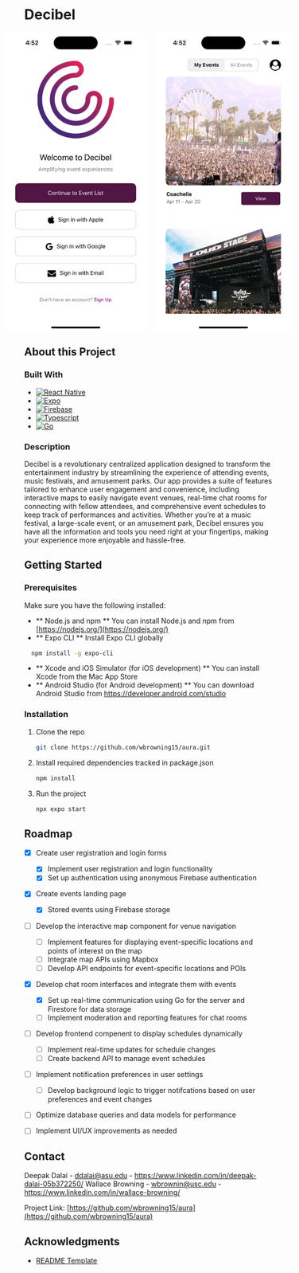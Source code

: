 
<!-- ABOUT THE PROJECT -->
# Decibel

<div style="display: flex; justify-content: center; gap: 20px;">
  <img src="imgs/home.png" alt="Image" height="600">
  <img src="imgs/eventspage.png" alt="Image" height="600">
</div>



## About this Project

### Built With

* [![React Native][React-Native]][React-Native-url]
* [![Expo][Expo-logo]][Expo-url]
* [![Firebase][Firebase-logo]][Firebase-url]
* [![Typescript][Typescript-logo]][Typescript-url]
* [![Go][Go-logo]][Go-url]

### Description

Decibel is a revolutionary centralized application designed to transform the entertainment industry by streamlining the experience of attending events, music festivals, and amusement parks. Our app provides a suite of features tailored to enhance user engagement and convenience, including interactive maps to easily navigate event venues, real-time chat rooms for connecting with fellow attendees, and comprehensive event schedules to keep track of performances and activities. Whether you’re at a music festival, a large-scale event, or an amusement park, Decibel ensures you have all the information and tools you need right at your fingertips, making your experience more enjoyable and hassle-free.




<!-- GETTING STARTED -->
## Getting Started
### Prerequisites

Make sure you have the following installed:
- ** Node.js and npm ** You can install Node.js and npm from [https://nodejs.org/](https://nodejs.org/)
- ** Expo CLI ** Install Expo CLI globally
```sh
  npm install -g expo-cli
```
- ** Xcode and iOS Simulator (for iOS development) ** You can install Xcode from the Mac App Store
- ** Android Studio (for Android development) ** You can download Android Studio from https://developer.android.com/studio

### Installation

1. Clone the repo
   ```sh
   git clone https://github.com/wbrowning15/aura.git
   ```
2. Install required dependencies tracked in package.json
   ```sh
   npm install
   ```
3. Run the project
   ```sh
   npx expo start
   ```

<!-- ROADMAP -->
## Roadmap

- [X] Create user registration and login forms
    - [X] Implement user registration and login functionality
    - [X] Set up authentication using anonymous Firebase authentication
- [X] Create events landing page
    - [X] Stored events using Firebase storage
- [ ] Develop the interactive map component for venue navigation
    - [ ] Implement features for displaying event-specific locations and points of interest on the map
    - [ ] Integrate map APIs using Mapbox
    - [ ] Develop API endpoints for event-specific locations and POIs
- [X] Develop chat room interfaces and integrate them with events
    - [X] Set up real-time communication using Go for the server and Firestore for data storage
    - [ ] Implement moderation and reporting features for chat rooms
- [ ] Develop frontend compenent to display schedules dynamically
    - [ ] Implement real-time updates for schedule changes
    - [ ] Create backend API to manage event schedules
- [ ] Implement notification preferences in user settings
    - [ ] Develop background logic to trigger notifcations based on user preferences and event changes
- [ ] Optimize database queries and data models for performance
- [ ] Implement UI/UX improvements as needed


<!-- CONTACT -->
## Contact

Deepak Dalai - ddalai@asu.edu - https://www.linkedin.com/in/deepak-dalai-05b372250/
Wallace Browning - wbrownin@usc.edu - https://www.linkedin.com/in/wallace-browning/

Project Link: [https://github.com/wbrowning15/aura](https://github.com/wbrowning15/aura)

<!-- ACKNOWLEDGMENTS -->
## Acknowledgments

* [README Template](https://github.com/othneildrew/Best-README-Template)


<!-- MARKDOWN LINKS & IMAGES -->
<!-- https://www.markdownguide.org/basic-syntax/#reference-style-links -->
[contributors-shield]: https://img.shields.io/github/contributors/github_username/repo_name.svg?style=for-the-badge
[contributors-url]: https://github.com/github_username/repo_name/graphs/contributors
[forks-shield]: https://img.shields.io/github/forks/github_username/repo_name.svg?style=for-the-badge
[forks-url]: https://github.com/github_username/repo_name/network/members
[stars-shield]: https://img.shields.io/github/stars/github_username/repo_name.svg?style=for-the-badge
[stars-url]: https://github.com/github_username/repo_name/stargazers
[issues-shield]: https://img.shields.io/github/issues/github_username/repo_name.svg?style=for-the-badge
[issues-url]: https://github.com/github_username/repo_name/issues
[license-shield]: https://img.shields.io/github/license/github_username/repo_name.svg?style=for-the-badge
[license-url]: https://github.com/github_username/repo_name/blob/master/LICENSE.txt
[linkedin-shield]: https://img.shields.io/badge/-LinkedIn-black.svg?style=for-the-badge&logo=linkedin&colorB=555
[linkedin-url]: https://linkedin.com/in/linkedin_username
[product-screenshot]: images/screenshot.png
[Next.js]: https://img.shields.io/badge/next.js-000000?style=for-the-badge&logo=nextdotjs&logoColor=white
[Next-url]: https://nextjs.org/
[React-Native]: https://img.shields.io/badge/React_Native-blue?style=for-the-badge&logo=react
[React-Native-url]: https://reactnative.dev/
[Vue.js]: https://img.shields.io/badge/Vue.js-35495E?style=for-the-badge&logo=vuedotjs&logoColor=4FC08D
[Vue-url]: https://vuejs.org/
[Angular.io]: https://img.shields.io/badge/Angular-DD0031?style=for-the-badge&logo=angular&logoColor=white
[Angular-url]: https://angular.io/
[Svelte.dev]: https://img.shields.io/badge/Svelte-4A4A55?style=for-the-badge&logo=svelte&logoColor=FF3E00
[Svelte-url]: https://svelte.dev/
[Laravel.com]: https://img.shields.io/badge/Laravel-FF2D20?style=for-the-badge&logo=laravel&logoColor=white
[Laravel-url]: https://laravel.com
[Bootstrap.com]: https://img.shields.io/badge/Bootstrap-563D7C?style=for-the-badge&logo=bootstrap&logoColor=white
[Bootstrap-url]: https://getbootstrap.com
[JQuery.com]: https://img.shields.io/badge/jQuery-0769AD?style=for-the-badge&logo=jquery&logoColor=white
[JQuery-url]: https://jquery.com 
[Expo-url]: https://expo.dev/
[Expo-logo]: https://img.shields.io/badge/Expo-black?style=for-the-badge&logo=expo
[Firebase-url]: https://firebase.google.com/
[Firebase-logo]: https://img.shields.io/badge/Firebase-red?style=for-the-badge&logo=firebase
[Typescript-logo]: https://img.shields.io/badge/Typescript-grey?style=for-the-badge&logo=typescript
[Typescript-url]: https://www.typescriptlang.org/
[Go-logo]: https://img.shields.io/badge/Go-black?style=for-the-badge&logo=go
[Go-url]: https://go.dev/
